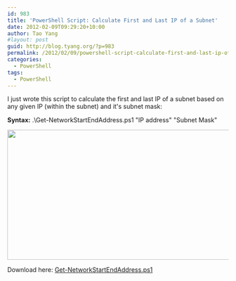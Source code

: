 ```yaml
---
id: 983
title: 'PowerShell Script: Calculate First and Last IP of a Subnet'
date: 2012-02-09T09:29:20+10:00
author: Tao Yang
#layout: post
guid: http://blog.tyang.org/?p=983
permalink: /2012/02/09/powershell-script-calculate-first-and-last-ip-of-a-subnet/
categories:
  - PowerShell
tags:
  - PowerShell
---
```

I just wrote this script to calculate the first and last IP of a subnet based on any given IP (within the subnet) and it's subnet mask:

<strong>Syntax:</strong> .\Get-NetworkStartEndAddress.ps1 "IP address" "Subnet Mask"

<a href="http://blog.tyang.org/wp-content/uploads/2012/02/Get-NetworkStartEndingAddress.png"><img class="alignnone size-full wp-image-984" title="Get-NetworkStartEndingAddress" src="http://blog.tyang.org/wp-content/uploads/2012/02/Get-NetworkStartEndingAddress.png" alt="" width="661" height="296" /></a>

Download here: <a href="http://blog.tyang.org/wp-content/uploads/2012/02/Get-NetworkStartEndAddress.ps1_.txt">Get-NetworkStartEndAddress.ps1</a>